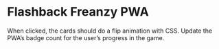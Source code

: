 # Flashback Freanzy PWA

When clicked, the cards should do a flip animation with CSS. Update the PWA’s badge count for the user’s progress in the game. 


